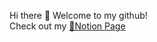 Hi there 👋 Welcome to my github!  
Check out my [🔗Notion Page]([https://healtheefart.notion.site/PUBLIC-ef96269b7706450ba3ee534eb312e4cd](https://healtheefart.notion.site/LEE-HAJEONG-1bfc7612c90680569a6fd7f5a5d07bad))
